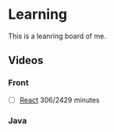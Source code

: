 # Learning

This is a leanring board of me.

## Videos

### Front
<!-- FRONT -->
- [ ] [React](https://github.com/Yin-FR/Learning/blob/main/learnings/React.md) 306/2429 minutes

### Java
<!-- JAVA -->